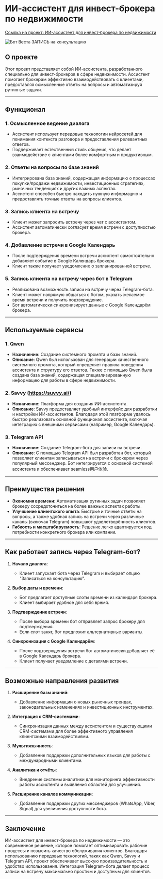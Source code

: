 # ИИ-ассистент для инвест-брокера по недвижимости

[Ссылка на проект: ИИ-ассистент для инвест-брокера по недвижимости](https://t.me/Sofiyavesta_bot)

![Бот Веста ЗАПИСЬ на консультацию
](https://github.com/marinaprompt/ai_assistentRIB5.0/blob/main/%D0%92%D0%B5%D1%81%D1%82%D0%B0%D0%97%D0%90%D0%9F%D0%98%D0%A1%D0%AC%202025-02-27%20%D0%B2%2011.49.57.png?raw=true)
## О проекте

Этот проект представляет собой ИИ-ассистента, разработанного специально для инвест-брокеров в сфере недвижимости. Ассистент помогает брокерам эффективно взаимодействовать с клиентами, предоставляя осмысленные ответы на вопросы и автоматизируя рутинные задачи.

---

## Функционал

### 1. **Осмысленное ведение диалога**
   - Ассистент использует передовые технологии нейросетей для понимания контекста разговора и предоставления релевантных ответов.
   - Поддерживает естественный стиль общения, что делает взаимодействие с клиентами более комфортным и продуктивным.

### 2. **Ответы на вопросы по базе знаний**
   - Интегрирована база знаний, содержащая информацию о процессах покупки/продажи недвижимости, инвестиционных стратегиях, рыночных тенденциях и других важных аспектах.
   - Ассистент способен быстро находить нужную информацию и предоставлять точные ответы на вопросы клиентов.

### 3. **Запись клиента на встречу**
   - Клиент может запросить встречу через чат с ассистентом.
   - Ассистент автоматически согласует время встречи с доступностью брокера.

### 4. **Добавление встречи в Google Календарь**
   - После подтверждения времени встречи ассистент самостоятельно добавляет событие в Google Календарь брокера.
   - Клиент также получает уведомление о запланированной встрече.

### 5. **Запись клиента на встречу через бот в Telegram**
   - Реализована возможность записи на встречу через Telegram-бота.
   - Клиент может напрямую общаться с ботом, указать желаемое время встречи и получить подтверждение.
   - Бот автоматически синхронизирует данные с Google Календарём брокера.

---

## Используемые сервисы

### 1. **Qwen**
   - **Назначение**: Создание системного промпта и базы знаний.
   - **Описание**: Qwen был использован для генерации качественного системного промпта, который определяет правила поведения ассистента и структуру его ответов. Также с помощью Qwen была создана база знаний, содержащая специализированную информацию для работы в сфере недвижимости.

### 2. **Savvy (https://suvvy.ai/)**
   - **Назначение**: Платформа для создания ИИ-ассистента.
   - **Описание**: Savvy предоставляет удобный интерфейс для разработки и настройки ИИ-ассистентов. Благодаря этой платформе удалось быстро реализовать основной функционал ассистента, включая интеграцию с внешними сервисами (например, Google Календарь).

### 3. **Telegram API**
   - **Назначение**: Создание Telegram-бота для записи на встречи.
   - **Описание**: С помощью Telegram API был разработан бот, который позволяет клиентам записываться на встречи с брокером через популярный мессенджер. Бот интегрируется с основной системой ассистента и обеспечивает seamless用户体验.

---

## Преимущества решения

- **Экономия времени**: Автоматизация рутинных задач позволяет брокеру сосредоточиться на более важных аспектах работы.
- **Улучшение клиентского опыта**: Быстрые и точные ответы на вопросы, а также удобная запись на встречи через различные каналы (включая Telegram) повышают удовлетворённость клиентов.
- **Гибкость и масштабируемость**: Решение легко адаптируется под потребности конкретного брокера или компании.

---

## Как работает запись через Telegram-бот?

1. **Начало диалога**:
   - Клиент запускает бота через Telegram и выбирает опцию "Записаться на консультацию".

2. **Выбор даты и времени**:
   - Бот предлагает доступные слоты времени из календаря брокера.
   - Клиент выбирает удобное для себя время.

3. **Подтверждение встречи**:
   - После выбора времени бот отправляет запрос брокеру для подтверждения.
   - Если слот занят, бот предложит альтернативные варианты.

4. **Синхронизация с Google Календарём**:
   - После подтверждения встречи бот автоматически добавляет её в Google Календарь брокера.
   - Клиент получает уведомление с деталями встречи.

---

## Возможные направления развития

1. **Расширение базы знаний**:
   - Добавление информации о новых рыночных трендах, законодательных изменениях и инвестиционных инструментах.

2. **Интеграция с CRM-системами**:
   - Синхронизация данных между ассистентом и существующими CRM-системами для более эффективного управления клиентскими взаимодействиями.

3. **Мультиязычность**:
   - Добавление поддержки дополнительных языков для работы с международными клиентами.

4. **Аналитика и отчёты**:
   - Внедрение системы аналитики для мониторинга эффективности работы ассистента и выявления областей для улучшений.

5. **Расширение каналов коммуникации**:
   - Добавление поддержки других мессенджеров (WhatsApp, Viber, Signal) для увеличения доступности бота.

---

## Заключение

ИИ-ассистент для инвест-брокера по недвижимости — это современное решение, которое помогает оптимизировать рабочие процессы и повысить качество обслуживания клиентов. Благодаря использованию передовых технологий, таких как Qwen, Savvy и Telegram API, проект обеспечивает высокую производительность и удобство использования. Интеграция Telegram-бота делает процесс записи на встречу максимально простым и доступным для клиентов.
